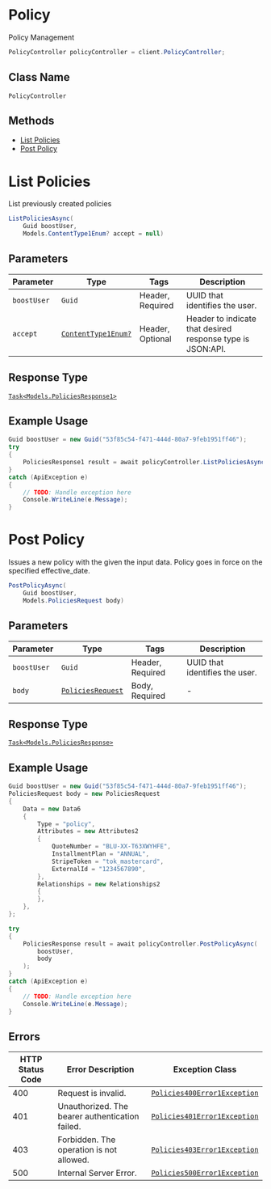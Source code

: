 # Policy

Policy Management

```csharp
PolicyController policyController = client.PolicyController;
```

## Class Name

`PolicyController`

## Methods

* [List Policies](../../doc/controllers/policy.md#list-policies)
* [Post Policy](../../doc/controllers/policy.md#post-policy)


# List Policies

List previously created policies

```csharp
ListPoliciesAsync(
    Guid boostUser,
    Models.ContentType1Enum? accept = null)
```

## Parameters

| Parameter | Type | Tags | Description |
|  --- | --- | --- | --- |
| `boostUser` | `Guid` | Header, Required | UUID that identifies the user. |
| `accept` | [`ContentType1Enum?`](../../doc/models/content-type-1-enum.md) | Header, Optional | Header to indicate that desired response type is JSON:API. |

## Response Type

[`Task<Models.PoliciesResponse1>`](../../doc/models/policies-response-1.md)

## Example Usage

```csharp
Guid boostUser = new Guid("53f85c54-f471-444d-80a7-9feb1951ff46");
try
{
    PoliciesResponse1 result = await policyController.ListPoliciesAsync(boostUser);
}
catch (ApiException e)
{
    // TODO: Handle exception here
    Console.WriteLine(e.Message);
}
```


# Post Policy

Issues a new policy with the given the input data. Policy goes in force on the specified effective_date.

```csharp
PostPolicyAsync(
    Guid boostUser,
    Models.PoliciesRequest body)
```

## Parameters

| Parameter | Type | Tags | Description |
|  --- | --- | --- | --- |
| `boostUser` | `Guid` | Header, Required | UUID that identifies the user. |
| `body` | [`PoliciesRequest`](../../doc/models/policies-request.md) | Body, Required | - |

## Response Type

[`Task<Models.PoliciesResponse>`](../../doc/models/policies-response.md)

## Example Usage

```csharp
Guid boostUser = new Guid("53f85c54-f471-444d-80a7-9feb1951ff46");
PoliciesRequest body = new PoliciesRequest
{
    Data = new Data6
    {
        Type = "policy",
        Attributes = new Attributes2
        {
            QuoteNumber = "BLU-XX-T63XWYHFE",
            InstallmentPlan = "ANNUAL",
            StripeToken = "tok_mastercard",
            ExternalId = "1234567890",
        },
        Relationships = new Relationships2
        {
        },
    },
};

try
{
    PoliciesResponse result = await policyController.PostPolicyAsync(
        boostUser,
        body
    );
}
catch (ApiException e)
{
    // TODO: Handle exception here
    Console.WriteLine(e.Message);
}
```

## Errors

| HTTP Status Code | Error Description | Exception Class |
|  --- | --- | --- |
| 400 | Request is invalid. | [`Policies400Error1Exception`](../../doc/models/policies-400-error-1-exception.md) |
| 401 | Unauthorized. The bearer authentication failed. | [`Policies401Error1Exception`](../../doc/models/policies-401-error-1-exception.md) |
| 403 | Forbidden. The operation is not allowed. | [`Policies403Error1Exception`](../../doc/models/policies-403-error-1-exception.md) |
| 500 | Internal Server Error. | [`Policies500Error1Exception`](../../doc/models/policies-500-error-1-exception.md) |

